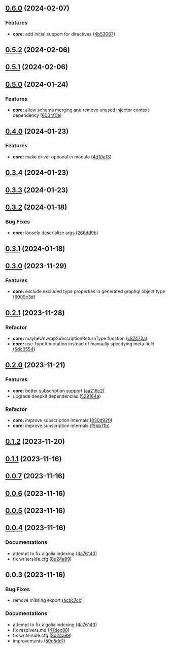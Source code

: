 

## [0.6.0](https://github.com/marcus-sa/deepkit-graphql/compare/core-v0.5.2...core-v0.6.0) (2024-02-07)


### Features

* **core:** add initial support for directives ([4b53067](https://github.com/marcus-sa/deepkit-graphql/commit/4b530676d33bbbd744b8b893a0f7f35f5011273f))

## [0.5.2](https://github.com/marcus-sa/deepkit-graphql/compare/core-v0.5.1...core-v0.5.2) (2024-02-06)

## [0.5.1](https://github.com/marcus-sa/deepkit-graphql/compare/core-v0.5.0...core-v0.5.1) (2024-02-06)

## [0.5.0](https://github.com/marcus-sa/deepkit-graphql/compare/core-v0.4.0...core-v0.5.0) (2024-01-24)


### Features

* **core:** allow schema merging and remove unused injector context dependency ([6004f0e](https://github.com/marcus-sa/deepkit-graphql/commit/6004f0e7f20712e289f3d009479ab02b00bd4ce4))

## [0.4.0](https://github.com/marcus-sa/deepkit-graphql/compare/core-v0.3.4...core-v0.4.0) (2024-01-23)


### Features

* **core:** make driver optional in module ([4d10ef3](https://github.com/marcus-sa/deepkit-graphql/commit/4d10ef36f0a6dd9d716ee1debeedb0a1b0f44da5))

## [0.3.4](https://github.com/marcus-sa/deepkit-graphql/compare/core-v0.3.3...core-v0.3.4) (2024-01-23)

## [0.3.3](https://github.com/marcus-sa/deepkit-graphql/compare/core-v0.3.2...core-v0.3.3) (2024-01-23)

## [0.3.2](https://github.com/marcus-sa/deepkit-graphql/compare/core-v0.3.1...core-v0.3.2) (2024-01-18)


### Bug Fixes

* **core:** loosely deserialize args ([266dd9b](https://github.com/marcus-sa/deepkit-graphql/commit/266dd9bca8ae43eb0cb9b1e2a991083a8b3a7978))

## [0.3.1](https://github.com/marcus-sa/deepkit-graphql/compare/core-v0.3.0...core-v0.3.1) (2024-01-18)

## [0.3.0](https://github.com/marcus-sa/deepkit-graphql/compare/core-v0.2.1...core-v0.3.0) (2023-11-29)


### Features

* **core:** exclude excluded type properties in generated graphql object type ([6009c3d](https://github.com/marcus-sa/deepkit-graphql/commit/6009c3d2d4c90658af75f31d6b06af204089be58))

## [0.2.1](https://github.com/marcus-sa/deepkit-graphql/compare/core-v0.2.0...core-v0.2.1) (2023-11-28)


### Refactor

* **core:** maybeUnwrapSubscriptionReturnType function ([c87472a](https://github.com/marcus-sa/deepkit-graphql/commit/c87472af98ab45b730ed0939d807aee94ee75242))
* **core:** use TypeAnnotation instead of manually specifying meta field ([6dc0554](https://github.com/marcus-sa/deepkit-graphql/commit/6dc05546e1b443a4d04bb191539f6369ceed16a9))

## [0.2.0](https://github.com/marcus-sa/deepkit-graphql/compare/core-v0.1.2...core-v0.2.0) (2023-11-21)


### Features

* **core:** better subscription support ([aa216c2](https://github.com/marcus-sa/deepkit-graphql/commit/aa216c220f2a2c030d49263b665a933658982843))
* upgrade deepkit dependencies ([529164a](https://github.com/marcus-sa/deepkit-graphql/commit/529164a3f2dd0088ef4b7b7319ac484e97562312))


### Refactor

* **core:** improve subscription internals ([830d920](https://github.com/marcus-sa/deepkit-graphql/commit/830d9202c90ab2a91889b74da823c948abbede34))
* **core:** improve subscription internals ([f5bb7fb](https://github.com/marcus-sa/deepkit-graphql/commit/f5bb7fbc417c9a34b11ac7909c60f0ffe987e1ab))

## [0.1.2](https://github.com/marcus-sa/deepkit-graphql/compare/core-v0.1.1...core-v0.1.2) (2023-11-20)

## [0.1.1](https://github.com/marcus-sa/deepkit-graphql/compare/core-v0.0.7...core-v0.1.1) (2023-11-16)

## [0.0.7](https://github.com/marcus-sa/deepkit-graphql/compare/core-v0.0.6...core-v0.0.7) (2023-11-16)

## [0.0.6](https://github.com/marcus-sa/deepkit-graphql/compare/core-v0.0.5...core-v0.0.6) (2023-11-16)

## [0.0.5](https://github.com/marcus-sa/deepkit-graphql/compare/core-v0.0.3...core-v0.0.5) (2023-11-16)

## [0.0.4](https://github.com/marcus-sa/deepkit-graphql/compare/core-v0.0.8...core-v0.0.4) (2023-11-16)


### Documentations

* attempt to fix algolia indexing ([4a76143](https://github.com/marcus-sa/deepkit-graphql/commit/4a76143689fa6cabb49148d83bfb425b626315fe))
* fix writerside.cfg ([8d24a99](https://github.com/marcus-sa/deepkit-graphql/commit/8d24a992e4290c4f73b548e8c0012cbaba7cb3ad))

## 0.0.3 (2023-11-16)


### Bug Fixes

* remove missing export ([acbc7cc](https://github.com/marcus-sa/deepkit-graphql/commit/acbc7cca373ffd1ad2ce27ba40847c0fc964b603))


### Documentations

* attempt to fix algolia indexing ([4a76143](https://github.com/marcus-sa/deepkit-graphql/commit/4a76143689fa6cabb49148d83bfb425b626315fe))
* fix resolvers.md ([47dec88](https://github.com/marcus-sa/deepkit-graphql/commit/47dec88b71546684c4532f83a2287c53fbd2d0a2))
* fix writerside.cfg ([8d24a99](https://github.com/marcus-sa/deepkit-graphql/commit/8d24a992e4290c4f73b548e8c0012cbaba7cb3ad))
* improvements ([50d5dd1](https://github.com/marcus-sa/deepkit-graphql/commit/50d5dd1a1ac11cb57d629584cb570176b2d65652))